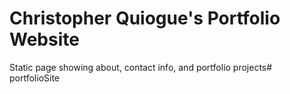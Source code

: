 Christopher Quiogue's Portfolio Website
=======================================

Static page showing about, contact info, and portfolio projects# portfolioSite
